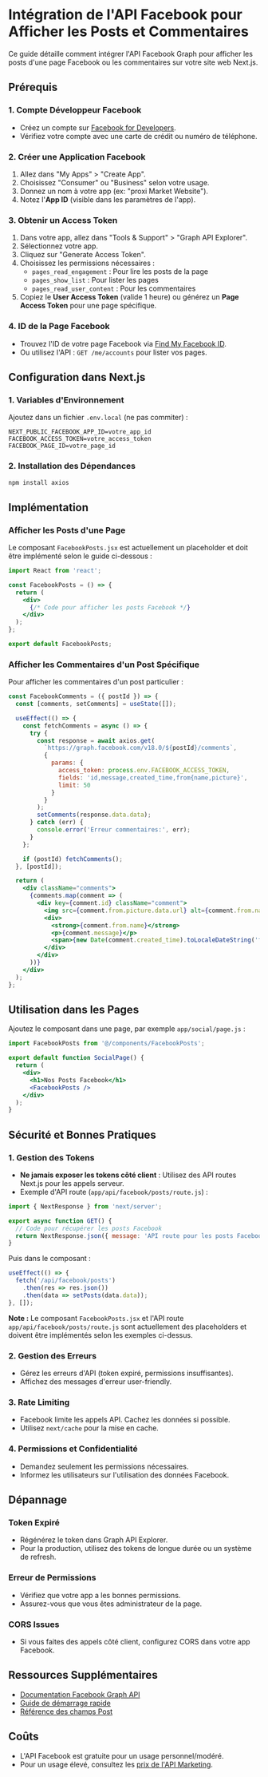# Intégration de l'API Facebook pour Afficher les Posts et Commentaires

Ce guide détaille comment intégrer l'API Facebook Graph pour afficher les posts d'une page Facebook ou les commentaires sur votre site web Next.js.

## Prérequis

### 1. Compte Développeur Facebook
- Créez un compte sur [Facebook for Developers](https://developers.facebook.com/).
- Vérifiez votre compte avec une carte de crédit ou numéro de téléphone.

### 2. Créer une Application Facebook
1. Allez dans "My Apps" > "Create App".
2. Choisissez "Consumer" ou "Business" selon votre usage.
3. Donnez un nom à votre app (ex: "proxi Market Website").
4. Notez l'**App ID** (visible dans les paramètres de l'app).

### 3. Obtenir un Access Token
1. Dans votre app, allez dans "Tools & Support" > "Graph API Explorer".
2. Sélectionnez votre app.
3. Cliquez sur "Generate Access Token".
4. Choisissez les permissions nécessaires :
   - `pages_read_engagement` : Pour lire les posts de la page
   - `pages_show_list` : Pour lister les pages
   - `pages_read_user_content` : Pour les commentaires
5. Copiez le **User Access Token** (valide 1 heure) ou générez un **Page Access Token** pour une page spécifique.

### 4. ID de la Page Facebook
- Trouvez l'ID de votre page Facebook via [Find My Facebook ID](https://findmyfbid.com/).
- Ou utilisez l'API : `GET /me/accounts` pour lister vos pages.

## Configuration dans Next.js

### 1. Variables d'Environnement
Ajoutez dans un fichier `.env.local` (ne pas commiter) :
```
NEXT_PUBLIC_FACEBOOK_APP_ID=votre_app_id
FACEBOOK_ACCESS_TOKEN=votre_access_token
FACEBOOK_PAGE_ID=votre_page_id
```

### 2. Installation des Dépendances
```bash
npm install axios
```

## Implémentation

### Afficher les Posts d'une Page

Le composant `FacebookPosts.jsx` est actuellement un placeholder et doit être implémenté selon le guide ci-dessous :

```jsx
import React from 'react';

const FacebookPosts = () => {
  return (
    <div>
      {/* Code pour afficher les posts Facebook */}
    </div>
  );
};

export default FacebookPosts;
```

### Afficher les Commentaires d'un Post Spécifique

Pour afficher les commentaires d'un post particulier :

```jsx
const FacebookComments = ({ postId }) => {
  const [comments, setComments] = useState([]);

  useEffect(() => {
    const fetchComments = async () => {
      try {
        const response = await axios.get(
          `https://graph.facebook.com/v18.0/${postId}/comments`,
          {
            params: {
              access_token: process.env.FACEBOOK_ACCESS_TOKEN,
              fields: 'id,message,created_time,from{name,picture}',
              limit: 50
            }
          }
        );
        setComments(response.data.data);
      } catch (err) {
        console.error('Erreur commentaires:', err);
      }
    };

    if (postId) fetchComments();
  }, [postId]);

  return (
    <div className="comments">
      {comments.map(comment => (
        <div key={comment.id} className="comment">
          <img src={comment.from.picture.data.url} alt={comment.from.name} />
          <div>
            <strong>{comment.from.name}</strong>
            <p>{comment.message}</p>
            <span>{new Date(comment.created_time).toLocaleDateString('fr-FR')}</span>
          </div>
        </div>
      ))}
    </div>
  );
};
```

## Utilisation dans les Pages

Ajoutez le composant dans une page, par exemple `app/social/page.js` :

```jsx
import FacebookPosts from '@/components/FacebookPosts';

export default function SocialPage() {
  return (
    <div>
      <h1>Nos Posts Facebook</h1>
      <FacebookPosts />
    </div>
  );
}
```

## Sécurité et Bonnes Pratiques

### 1. Gestion des Tokens
- **Ne jamais exposer les tokens côté client** : Utilisez des API routes Next.js pour les appels serveur.
- Exemple d'API route (`app/api/facebook/posts/route.js`) :

```js
import { NextResponse } from 'next/server';

export async function GET() {
  // Code pour récupérer les posts Facebook
  return NextResponse.json({ message: 'API route pour les posts Facebook' });
}
```

Puis dans le composant :
```jsx
useEffect(() => {
  fetch('/api/facebook/posts')
    .then(res => res.json())
    .then(data => setPosts(data.data));
}, []);
```

**Note :** Le composant `FacebookPosts.jsx` et l'API route `app/api/facebook/posts/route.js` sont actuellement des placeholders et doivent être implémentés selon les exemples ci-dessus.

### 2. Gestion des Erreurs
- Gérez les erreurs d'API (token expiré, permissions insuffisantes).
- Affichez des messages d'erreur user-friendly.

### 3. Rate Limiting
- Facebook limite les appels API. Cachez les données si possible.
- Utilisez `next/cache` pour la mise en cache.

### 4. Permissions et Confidentialité
- Demandez seulement les permissions nécessaires.
- Informez les utilisateurs sur l'utilisation des données Facebook.

## Dépannage

### Token Expiré
- Régénérez le token dans Graph API Explorer.
- Pour la production, utilisez des tokens de longue durée ou un système de refresh.

### Erreur de Permissions
- Vérifiez que votre app a les bonnes permissions.
- Assurez-vous que vous êtes administrateur de la page.

### CORS Issues
- Si vous faites des appels côté client, configurez CORS dans votre app Facebook.

## Ressources Supplémentaires

- [Documentation Facebook Graph API](https://developers.facebook.com/docs/graph-api/)
- [Guide de démarrage rapide](https://developers.facebook.com/docs/facebook-login/quick-start/)
- [Référence des champs Post](https://developers.facebook.com/docs/graph-api/reference/post/)

## Coûts

- L'API Facebook est gratuite pour un usage personnel/modéré.
- Pour un usage élevé, consultez les [prix de l'API Marketing](https://developers.facebook.com/docs/marketing-api/).
